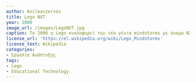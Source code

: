 ```yaml
---
author: Axileaszervos
title: Lego NXT
year: 2006
image_url: /images/LegoNXT.jpg
caption: Το 2006 η Lego κυκλοφορεί την νέα γένια mindstorms με όνομα NXT. Τα NXT περιλάμβαναν ένα τεχνικά πιο εξελιγμένο brick από τον προκάτοχο του. Το νέο brick διαθέτει αισθητήρας αφής, Θύρα USB, LCD οθόνη με περισσότερες λειτουργίες από το brick και αισθητήρας υπερήχων. Τέλος, έρχεται με νέο πιο εξελιγμένο λογισμικό το οποίο, επιτρέπει τον προγραμματισμό του ρομπότ χρησιμοποιώντας και γλώσσα python.
license_url: 'https://el.wikipedia.org/wiki/Lego_Mindstorms'
license_text: Wikipedia
categories:
- Εργαλία Ανάπτυξης
tags:
- Lego
- Educational Technology
---
```


